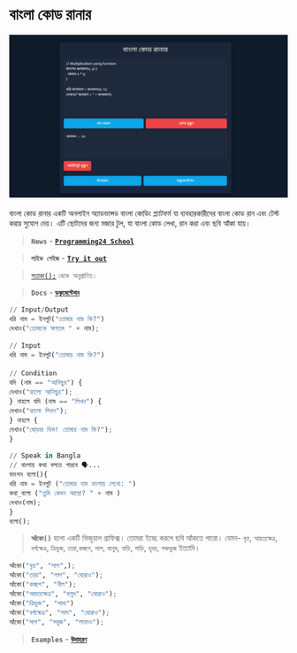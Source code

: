 # বাংলা কোড রানার
<img src="bncoderun.PNG" >

বাংলা কোড রানার একটি অনলাইন অ্যাডভান্সড বাংলা কোডিং প্ল্যাটফর্ম যা ব্যবহারকারীদের বাংলা কোড রান এবং টেস্ট করার সুযোগ দেয়। এটি ছোটদের জন্য মজার টুল, যা বাংলা কোড লেখা, রান করা এবং ছবি আঁকা যায়।
> **```News```** - [**```Programming24 School```**](https://programming24.school.blog/%e0%a6%ac%e0%a6%be%e0%a6%82%e0%a6%b2%e0%a6%be-%e0%a6%aa%e0%a7%8d%e0%a6%b0%e0%a7%8b%e0%a6%97%e0%a7%8d%e0%a6%b0%e0%a6%be%e0%a6%ae%e0%a6%bf%e0%a6%82-%e0%a6%ad%e0%a6%be%e0%a6%b7%e0%a6%be/)

> **```লাইভ পেইজ```** -
[**```Try it out```**](https://anisurrahmanju.github.io/bangla-code-runner/)

> [```পতাকা();```](https://github.com/ikrum/potaka) ```থেকে অনুপ্রাণিত।```

>  **```Docs```** -
[**```ডকুমেন্টেশন```**](docs/ডকুমেন্টেশন.md)

```py
// Input/Output
ধরি নাম = ইনপুট("তোমার নাম কি?")
দেখাও("তোমাকে স্বাগতম " + নাম);
```
```py
// Input
ধরি নাম = ইনপুট("তোমার নাম কি?")

// Condition
যদি (নাম == "আনিছুর") {
দেখাও("হ্যালো আনিছুর");
} নাহলে যদি (নাম == "লিখন") {
দেখাও("হ্যালো লিখন");
} নাহলে {
দেখাও("ঘোড়ার ডিম! তোমার নাম কি?");
}
```
```py
// Speak in Bangla
// বাংলায় কথা বলতে পারবে 🗣️...
ফাংশন বলো(){
ধরি নাম = ইনপুট ("তোমার নাম বাংলায় লেখো: ")
কথা_বলো ("তুমি কেমন আছো? " + নাম )
দেখাও(নাম);
}
বলো();
```
> **`আঁকো()`** হলো একটি ভিজুয়াল গ্রাফিক্স। তোমরা ইচ্ছে করলে ছবি আঁকতে পারো। যেমন- `বৃত্ত`, `আয়তক্ষেত্র`, `বর্গক্ষেত্র`, `ত্রিভুজ`, `তারা`,`কচ্ছপ`, `সাপ`, `মানুষ`, `বাড়ি`, `গাড়ি`, `হৃদয়`, `পঞ্চভুজ` ইত্যাদি।

```py
আঁকো("বৃত্ত", "লাল",);
আঁকো("তারা", "লাল", "ঘোরাও");
আঁকো("কচ্ছপ", "নীল");
আঁকো("আয়তক্ষেত্র", "হলুদ", "ঘোরাও");
আঁকো("ত্রিভুজ", "সাদা")
আঁকো("বর্গক্ষেত্র", "লাল", "ঘোরাও");
আঁকো("সাপ", "সবুজ", "লাফাও");
```

>**```Examples```** - [**```উদাহরণ```**](https://github.com/AnisurRahmanJU/bangla-code-runner/tree/main/examples)

